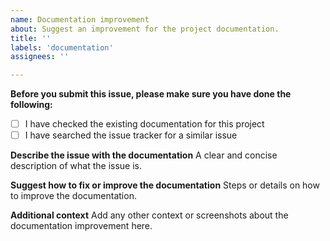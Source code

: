 ```yaml
---
name: Documentation improvement
about: Suggest an improvement for the project documentation.
title: ''
labels: 'documentation'
assignees: ''

---
```


**Before you submit this issue, please make sure you have done the following:**

- [ ] I have checked the existing documentation for this project
- [ ] I have searched the issue tracker for a similar issue

**Describe the issue with the documentation**
A clear and concise description of what the issue is.

**Suggest how to fix or improve the documentation**
Steps or details on how to improve the documentation.

**Additional context**
Add any other context or screenshots about the documentation improvement here.
